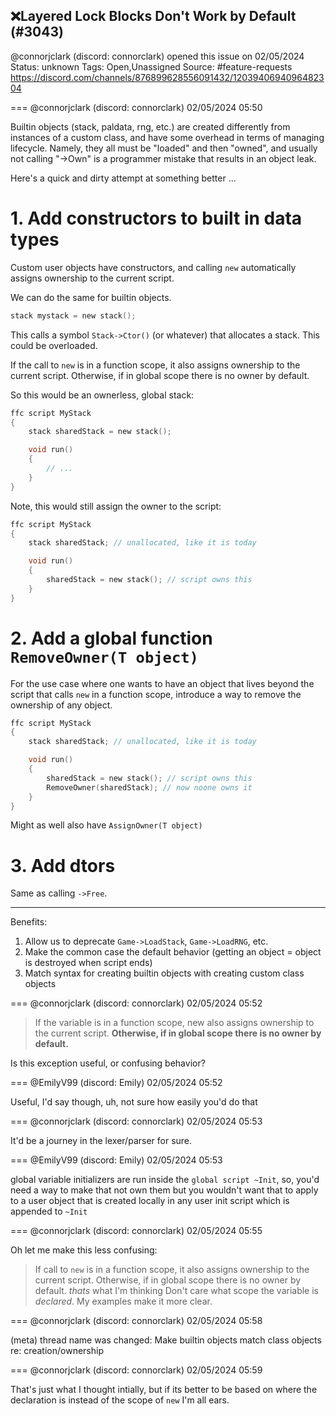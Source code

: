 ## ❌Layered Lock Blocks Don't Work by Default (#3043)
@connorjclark (discord: connorclark) opened this issue on 02/05/2024
Status: unknown
Tags: Open,Unassigned
Source: #feature-requests https://discord.com/channels/876899628556091432/1203940694096482304


=== @connorjclark (discord: connorclark) 02/05/2024 05:50

Builtin objects (stack, paldata, rng, etc.) are created differently from instances of a custom class, and have some overhead in terms of managing lifecycle. Namely, they all must be "loaded" and then "owned", and usually not calling "->Own" is a programmer mistake that results in an object leak.

Here's a quick and dirty attempt at something better ...

# 1. Add constructors to built in data types

Custom user objects have constructors, and calling `new` automatically assigns ownership to the current script.

We can do the same for builtin objects.

```c
stack mystack = new stack();
```

This calls a symbol `Stack->Ctor()` (or whatever) that allocates a stack. This could be overloaded.

If the call to `new` is in a function scope, it also assigns ownership to the current script. Otherwise, if in global scope there is no owner by default.

So this would be an ownerless, global stack:

```c
ffc script MyStack
{
    stack sharedStack = new stack();

    void run()
    {
        // ...
    }
}
```

Note, this would still assign the owner to the script:

```c
ffc script MyStack
{
    stack sharedStack; // unallocated, like it is today

    void run()
    {
        sharedStack = new stack(); // script owns this
    }
}
```

# 2. Add a global function `RemoveOwner(T object)`

For the use case where one wants to have an object that lives beyond the script that calls `new` in a function scope,
introduce a way to remove the ownership of any object.

```c
ffc script MyStack
{
    stack sharedStack; // unallocated, like it is today

    void run()
    {
        sharedStack = new stack(); // script owns this
        RemoveOwner(sharedStack); // now noone owns it
    }
}
```

Might as well also have `AssignOwner(T object)`

# 3. Add dtors

Same as calling `->Free`.

----

Benefits:

1. Allow us to deprecate `Game->LoadStack`, `Game->LoadRNG`, etc.
2. Make the common case the default behavior (getting an object = object is destroyed when script ends)
3. Match syntax for creating builtin objects with creating custom class objects

=== @connorjclark (discord: connorclark) 02/05/2024 05:52

> If the variable is in a function scope, new also assigns ownership to the current script. **Otherwise, if in global scope there is no owner by default.**

Is this exception useful, or confusing behavior?

=== @EmilyV99 (discord: Emily) 02/05/2024 05:52

Useful, I'd say
though, uh, not sure how easily you'd do that

=== @connorjclark (discord: connorclark) 02/05/2024 05:53

It'd be a journey in the lexer/parser for sure.

=== @EmilyV99 (discord: Emily) 02/05/2024 05:53

global variable initializers are run inside the `global script ~Init`, so, you'd need a way to make that not own them
but you wouldn't want that to apply to a user object that is created locally in any user init script which is appended to `~Init`

=== @connorjclark (discord: connorclark) 02/05/2024 05:55

Oh let me make this less confusing:

> If call to `new` is in a function scope, it also assigns ownership to the current script. Otherwise, if in global scope there is no owner by default.
_thats_ what I'm thinking
Don't care what scope the variable is _declared_.
My examples make it more clear.

=== @connorjclark (discord: connorclark) 02/05/2024 05:58

(meta) thread name was changed: Make builtin objects match class objects re: creation/ownership

=== @connorjclark (discord: connorclark) 02/05/2024 05:59

That's just what I thought intially, but if its better to be based on where the declaration is instead of the scope of `new` I'm all ears.
